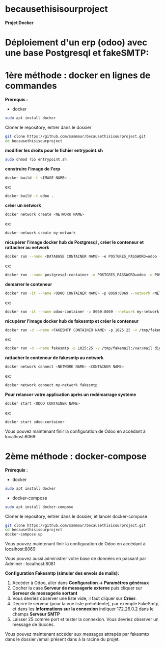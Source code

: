 # becausethisisourproject

**Projet Docker**

# Déploiement d'un erp (odoo) avec une base Postgresql et fakeSMTP: 

**1ère méthode : docker en lignes de commandes**
================================================

__Prérequis :__
* docker
```sh
sudo apt install docker

```

Cloner le repository, entrer dans le dossier
```sh
git clone https://github.com/sammour/becausethisisourproject.git
cd becausethisisourproject
```

__modifier les droits pour le fichier entrypoint.sh__
```sh
sudo chmod 755 entrypoint.sh
```

__construire l'image de l'erp__
```sh
docker build -t <IMAGE NAME> .
```
ex:
```sh
docker build -t odoo .
```

__créer un network__
```sh
docker network create <NETWORK NAME>
```
ex:
```sh
docker network create my-network
```

__récupérer l'image docker hub de Postgresql , créer le conteneur et rattacher au network__

```sh
docker run --name <DATABASE CONTAINER NAME> -e POSTGRES_PASSWORD=odoo -e POSTGRES_USER=odoo -e POSTGRES_DB=postgres -d postgres --network <NETWORK NAME>
```
ex:
```sh
docker run --name postgresql-container -e POSTGRES_PASSWORD=odoo -e POSTGRES_USER=odoo -e POSTGRES_DB=postgres -d postgres --network my-network
```

__demarrer le conteneur__
```sh  
docker run -it --name <ODOO CONTAINER NAME> -p 8069:8069 --network <NETWORK NAME> -d <IMAGE NAME>
```
ex:
```sh
docker run -it --name odoo-container -p 8069:8069 --network my-network -d odoo
```

__récupérer l'image docker hub de fakesmtp et créer le conteneur__
 ```sh
docker run -d --name <FAKESMTP CONTAINER NAME> -p 1025:25 -v /tmp/fakemail:/var/mail digiplant/fake-smtp
```
ex:
 ```sh
docker run -d --name fakesmtp -p 1025:25 -v /tmp/fakemail:/var/mail digiplant/fake-smtp
```

__rattacher le conteneur de fakesmtp au network__
```sh
docker network connect <NETWORK NAME> <CONTAINER NAME>
```
ex:
```sh
docker network connect my-network fakesmtp
```

__Pour relancer votre application après un redémarrage système__
```sh
docker start <ODOO CONTAINER NAME>
```
ex:
```sh
docker start odoo-container
```

Vous pouvez maintenant finir la configuration de Odoo en accédant à localhost:8069


**2ème méthode : docker-compose**
=================================

__Prérequis :__
* docker
```sh
sudo apt install docker

```
* docker-compose
```sh
sudo apt install docker-compose
```
Cloner le repository, entrer dans le dossier, et lancer docker-compose
```sh
git clone https://github.com/sammour/becausethisisourproject.git
cd becausethisisourproject
docker-compose up 
```

Vous pouvez maintenant finir la configuration de Odoo en accédant à localhost:8069

Vous pouvez aussi administrer votre base de données en passant par Adminer : localhost:8081

__Configuration Fakesmtp (simuler des envois de  mails):__

1. Accéder à Odoo, aller dans __Configuration -> Paramètres généraux__
2. Cocher la case __Serveur de messagerie externe__ puis cliquer sur __Serveur de messagerie sortant__
3. Vous devriez observer une liste vide, il faut cliquer sur __Créer__.
4. Décrire le serveur (pour la vue liste précédente), par exemple FakeSmtp, et dans les __Informations sur la connexion__ indiquer 172.26.0.2 dans le champs __Serveur SMTP__
5. Laisser 25 comme port et tester la connexion. Vous devriez observer un message de Succès.

Vous pouvez maintenant accéder aux messages attrapés par fakesmtp dans le dossier /email présent dans à la racine du projet.
